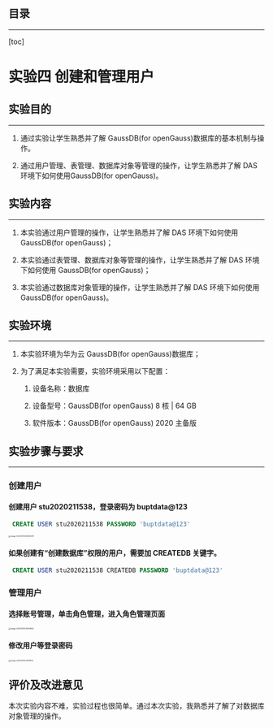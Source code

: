 ## 目录

---

[toc]

# 实验四 创建和管理用户

## 实验目的

---

1. 通过实验让学生熟悉并了解 GaussDB(for openGauss)数据库的基本机制与操作。

2. 通过用户管理、表管理、数据库对象等管理的操作，让学生熟悉并了解 DAS 环境下如何使用GaussDB(for openGauss)。

## 实验内容

---

1. 本实验通过用户管理的操作，让学生熟悉并了解 DAS 环境下如何使用 GaussDB(for openGauss)；

2. 本实验通过表管理、数据库对象等管理的操作，让学生熟悉并了解 DAS 环境下如何使用 GaussDB(for openGauss)；

3. 本实验通过数据库对象管理的操作，让学生熟悉并了解 DAS 环境下如何使用 GaussDB(for openGauss)。

## 实验环境

---

1. 本实验环境为华为云 GaussDB(for openGauss)数据库；

2. 为了满足本实验需要，实验环境采用以下配置：

   1. 设备名称：数据库

   2. 设备型号：GaussDB(for openGauss) 8 核 | 64 GB

   3. 软件版本：GaussDB(for openGauss) 2020 主备版

## 实验步骤与要求

---

### 创建用户

#### 创建用户 stu2020211538，登录密码为 buptdata@123

```sql
 CREATE USER stu2020211538 PASSWORD 'buptdata@123'
```

<img src="https://wangleidetuchuang.oss-cn-beijing.aliyuncs.com/img/image-20221210212832578.png" alt="image-20221210212832578" style="zoom:25%;" />

#### 如果创建有“创建数据库”权限的用户，需要加 CREATEDB 关键字。

```sql
 CREATE USER stu2020211538 CREATEDB PASSWORD 'buptdata@123'
```

### 管理用户

#### 选择账号管理，单击角色管理，进入角色管理页面

<img src="https://wangleidetuchuang.oss-cn-beijing.aliyuncs.com/img/image-20221210213301604.png" alt="image-20221210213301604" style="zoom:25%;" />

#### 修改用户等登录密码

<img src="https://wangleidetuchuang.oss-cn-beijing.aliyuncs.com/img/image-20221210213319174.png" alt="image-20221210213319174" style="zoom:25%;" />

## 评价及改进意见

本次实验内容不难，实验过程也很简单。通过本次实验，我熟悉并了解了对数据库对象管理的操作。

